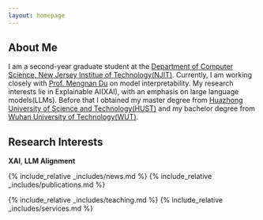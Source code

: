 ```yaml
---
layout: homepage
---
```


## About Me

I am a second-year graduate student at the [Department of Computer Science, New Jersey Institue of Technology(NJIT)](https://cs.njit.edu). Currently, I am working closely with [Prof. Mengnan Du](https://mengnandu.com) on model interpretability. My research interests lie in Explainable AI(XAI), with an emphasis on large language models(LLMs). Before that I obtained my master degree from [Huazhong University of Science and Technology(HUST)](http://aia.hust.edu.cn) and my bachelor degree from [Wuhan University of Technology(WUT)](http://sa.whut.edu.cn).


## Research Interests

**XAI**, **LLM Alignment**

{% include_relative _includes/news.md %}
{% include_relative _includes/publications.md %}

{% include_relative _includes/teaching.md %}
{% include_relative _includes/services.md %}

